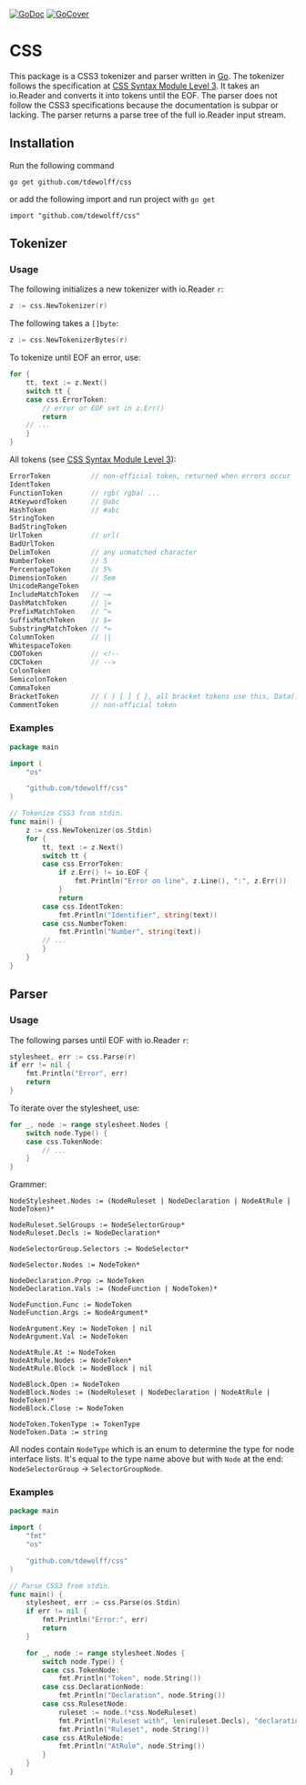 [![GoDoc](http://godoc.org/github.com/tdewolff/css?status.svg)](http://godoc.org/github.com/tdewolff/css) [![GoCover](http://gocover.io/_badge/github.com/tdewolff/css)](http://gocover.io/github.com/tdewolff/css)

# CSS

This package is a CSS3 tokenizer and parser written in [Go][1]. The tokenizer follows the specification at [CSS Syntax Module Level 3](http://www.w3.org/TR/css-syntax-3/). It takes an io.Reader and converts it into tokens until the EOF. The parser does not follow the CSS3 specifications because the documentation is subpar or lacking. The parser returns a parse tree of the full io.Reader input stream.

## Installation

Run the following command

	go get github.com/tdewolff/css

or add the following import and run project with `go get`

	import "github.com/tdewolff/css"

## Tokenizer
### Usage
The following initializes a new tokenizer with io.Reader `r`:
``` go
z := css.NewTokenizer(r)
```

The following takes a `[]byte`:
``` go
z := css.NewTokenizerBytes(r)
```

To tokenize until EOF an error, use:
``` go
for {
	tt, text := z.Next()
	switch tt {
	case css.ErrorToken:
		// error or EOF set in z.Err()
		return
	// ...
	}
}
```

All tokens (see [CSS Syntax Module Level 3](http://www.w3.org/TR/css3-syntax/)):
``` go
ErrorToken			// non-official token, returned when errors occur
IdentToken
FunctionToken		// rgb( rgba( ...
AtKeywordToken		// @abc
HashToken			// #abc
StringToken
BadStringToken
UrlToken			// url(
BadUrlToken
DelimToken			// any unmatched character
NumberToken			// 5
PercentageToken		// 5%
DimensionToken		// 5em
UnicodeRangeToken
IncludeMatchToken	// ~=
DashMatchToken		// |=
PrefixMatchToken	// ^=
SuffixMatchToken	// $=
SubstringMatchToken // *=
ColumnToken			// ||
WhitespaceToken
CDOToken 			// <!--
CDCToken 			// -->
ColonToken
SemicolonToken
CommaToken
BracketToken 		// ( ) [ ] { }, all bracket tokens use this, Data() can distinguish between the brackets
CommentToken		// non-official token
```

### Examples
``` go
package main

import (
	"os"

	"github.com/tdewolff/css"
)

// Tokenize CSS3 from stdin.
func main() {
	z := css.NewTokenizer(os.Stdin)
	for {
		tt, text := z.Next()
		switch tt {
		case css.ErrorToken:
			if z.Err() != io.EOF {
				fmt.Println("Error on line", z.Line(), ":", z.Err())
			}
			return
		case css.IdentToken:
			fmt.Println("Identifier", string(text))
		case css.NumberToken:
			fmt.Println("Number", string(text))
		// ...
		}
	}
}
```

## Parser
### Usage
The following parses until EOF with io.Reader `r`:

``` go
stylesheet, err := css.Parse(r)
if err != nil {
	fmt.Println("Error", err)
	return
}
```

To iterate over the stylesheet, use:
``` go
for _, node := range stylesheet.Nodes {
	switch node.Type() {
	case css.TokenNode:
		// ...
	}
}
```

Grammer:

	NodeStylesheet.Nodes := (NodeRuleset | NodeDeclaration | NodeAtRule | NodeToken)*

	NodeRuleset.SelGroups := NodeSelectorGroup*
	NodeRuleset.Decls := NodeDeclaration*

	NodeSelectorGroup.Selectors := NodeSelector*

	NodeSelector.Nodes := NodeToken*

	NodeDeclaration.Prop := NodeToken
	NodeDeclaration.Vals := (NodeFunction | NodeToken)*

	NodeFunction.Func := NodeToken
	NodeFunction.Args := NodeArgument*

	NodeArgument.Key := NodeToken | nil
	NodeArgument.Val := NodeToken

	NodeAtRule.At := NodeToken
	NodeAtRule.Nodes := NodeToken*
	NodeAtRule.Block := NodeBlock | nil

	NodeBlock.Open := NodeToken
	NodeBlock.Nodes := (NodeRuleset | NodeDeclaration | NodeAtRule | NodeToken)*
	NodeBlock.Close := NodeToken

	NodeToken.TokenType := TokenType
	NodeToken.Data := string

All nodes contain `NodeType` which is an enum to determine the type for node interface lists. It's equal to the type name above but with `Node` at the end: `NodeSelectorGroup` &#8594; `SelectorGroupNode`.

### Examples
``` go
package main

import (
	"fmt"
	"os"

	"github.com/tdewolff/css"
)

// Parse CSS3 from stdin.
func main() {
	stylesheet, err := css.Parse(os.Stdin)
	if err != nil {
		fmt.Println("Error:", err)
		return
	}

	for _, node := range stylesheet.Nodes {
		switch node.Type() {
		case css.TokenNode:
			fmt.Println("Token", node.String())
		case css.DeclarationNode:
			fmt.Println("Declaration", node.String())
		case css.RulesetNode:
			ruleset := node.(*css.NodeRuleset)
			fmt.Println("Ruleset with", len(ruleset.Decls), "declarations")
			fmt.Println("Ruleset", node.String())
		case css.AtRuleNode:
			fmt.Println("AtRule", node.String())
		}
	}
}
```

[1]: http://golang.org/ "Go Language"
